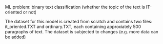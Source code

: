 ML problem: binary text classification (whether the topic of the text is IT-oriented or not)

The dataset for this model is created from scratch and contains two files: it_oriented.TXT and ordinary.TXT, each containing approxiately 500 paragraphs of text. The dataset is subjected to changes (e.g. more data can be added)